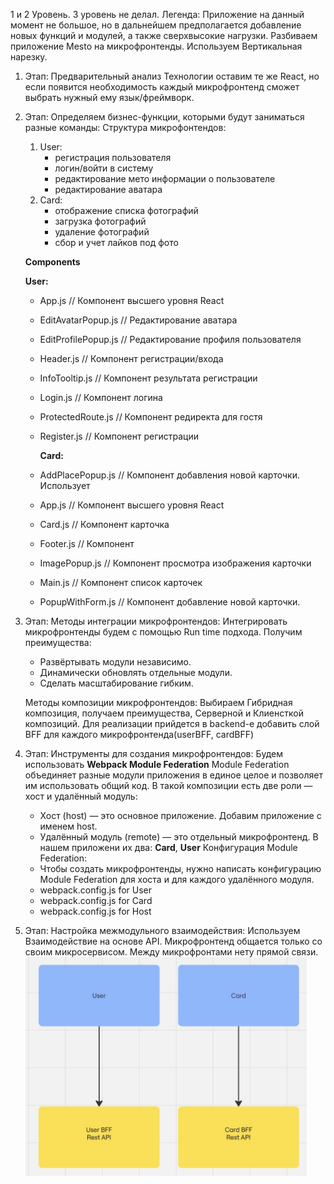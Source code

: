 1 и 2 Уровень. 3 уровень не делал.
Легенда: Приложение на данный момент не большое, но в дальнейшем предполагается добавление новых функций и модулей, а
также сверхвысокие нагрузки.
Разбиваем приложение Mesto на микрофронтенды. Используем Вертикальная нарезку.

1. Этап: Предварительный анализ
   Технологии оставим те же React, но если появится необходимость каждый микрофронтенд сможет выбрать нужный ему
   язык/фреймворк.
2. Этап: Определяем бизнес-функции, которыми будут заниматься разные команды:
   Структура микрофонтендов:
    1. User:
        - регистрация пользователя
        - логин/войти в систему
        - редактирование мето информации о пользователе
        - редактирование аватара
    2. Card:
        - отображение списка фотографий
        - загрузка фотографий
        - удаление фотографий
        - сбор и учет лайков под фото

   **Components**
   
   **User:**
   - App.js // Компонент высшего уровня React
   - EditAvatarPopup.js // Редактирование аватара 
   - EditProfilePopup.js // Редактирование профиля пользователя 
   - Header.js // Компонент регистрации/входа 
   - InfoTooltip.js // Компонент результата регистрации 
   - Login.js // Компонент логина 
   - ProtectedRoute.js // Компонент редиректа для гостя 
   - Register.js // Компонент регистрации 

     **Card:**
   - AddPlacePopup.js // Компонент добавления новой карточки. Использует 
   - App.js // Компонент высшего уровня React 
   - Card.js // Компонент карточка 
   - Footer.js // Компонент  
   - ImagePopup.js // Компонент просмотра изображения карточки 
   - Main.js // Компонент список карточек 
   - PopupWithForm.js // Компонент добавление новой карточки. 

3. Этап:
   Методы интеграции микрофронтендов:
   Интегрировать микрофронтенды будем с помощью Run time подхода. Получим преимущества:
    - Развёртывать модули независимо.
    - Динамически обновлять отдельные модули.
    - Сделать масштабирование гибким.

   Методы композиции микрофронтендов:
   Выбираем Гибридная композиция, получаем преимущества, Серверной и Клиенсткой композиций.
   Для реализации прийдется в backend-e добавить слой BFF для каждого микрофронтенда(userBFF, cardBFF)

4. Этап: Инструменты для создания микрофронтендов:
   Будем использовать **Webpack Module Federation**
   Module Federation объединяет разные модули приложения в единое целое и позволяет им использовать общий код.
   В такой композиции есть две роли — хост и удалённый модуль:
    - Хост (host) — это основное приложение. Добавим приложение с именем host.
    - Удалённый модуль (remote) — это отдельный микрофронтенд. В нашем приложени их два: **Card**, **User**
      Конфигурация Module Federation:
    - Чтобы создать микрофронтенды, нужно написать конфигурацию Module Federation для хоста и для каждого удалённого
      модуля.
    - webpack.config.js for User
    - webpack.config.js for Card
    - webpack.config.js for Host
5. Этап: Настройка межмодульного взаимодействия:
   Используем Взаимодействие на основе API. Микрофронтенд общается только со своим микросервисом. Между микрофронтами
   нету прямой связи.   
   <img height="350" src="5-etap.jpg" width="450"/>